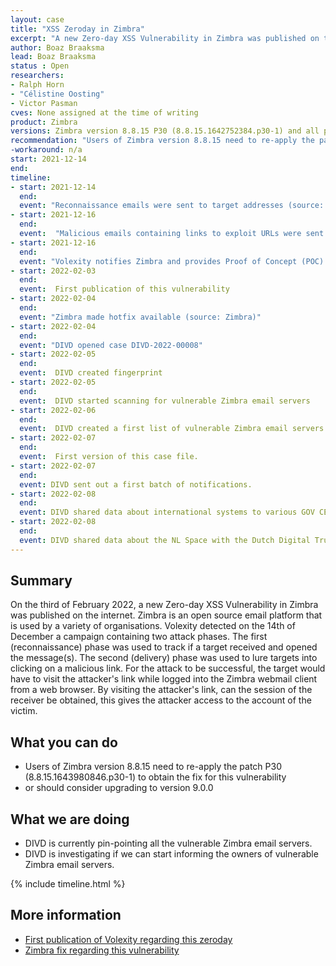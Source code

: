 ```yaml
---
layout: case
title: "XSS Zeroday in Zimbra"
excerpt: "A new Zero-day XSS Vulnerability in Zimbra was published on the internet on the third of February 2022."
author: Boaz Braaksma
lead: Boaz Braaksma
status : Open
researchers:
- Ralph Horn
- "Célistine Oosting"
- Victor Pasman
cves: None assigned at the time of writing
product: Zimbra
versions: Zimbra version 8.8.15 P30 (8.8.15.1642752384.p30-1) and all prior versions.
recommendation: "Users of Zimbra version 8.8.15 need to re-apply the patch P30 (8.8.15.1643980846.p30-1) to obtain the fix for this vulnerability or should consider upgrading to version 9.0.0"
-workaround: n/a
start: 2021-12-14
end:
timeline:
- start: 2021-12-14
  end:
  event: "Reconnaissance emails were sent to target addresses (source: Volexity)"
- start: 2021-12-16
  end:
  event:  "Malicious emails containing links to exploit URLs were sent to confirmed target addresses (soure: Volexity)"
- start: 2021-12-16
  end:
  event: "Volexity notifies Zimbra and provides Proof of Concept (POC) (source: Volexity)"
- start: 2022-02-03
  end:
  event:  First publication of this vulnerability
- start: 2022-02-04
  end:
  event: "Zimbra made hotfix available (source: Zimbra)"
- start: 2022-02-04
  end:
  event: "DIVD opened case DIVD-2022-00008"
- start: 2022-02-05
  end:
  event:  DIVD created fingerprint
- start: 2022-02-05
  end:
  event:  DIVD started scanning for vulnerable Zimbra email servers
- start: 2022-02-06
  end:
  event:  DIVD created a first list of vulnerable Zimbra email servers.
- start: 2022-02-07
  end:
  event:  First version of this case file.
- start: 2022-02-07
  end:
  event: DIVD sent out a first batch of notifications.
- start: 2022-02-08
  end:
  event: DIVD shared data about international systems to various GOV CERTs via NCSC-NL.
- start: 2022-02-08
  end:
  event: DIVD shared data about the NL Space with the Dutch Digital Trust Center.
---
```

## Summary

On the third of February 2022, a new Zero-day XSS Vulnerability in Zimbra was published on the internet. Zimbra is an open source email platform that is used by a variety of organisations. Volexity detected on the 14th of December a campaign containing two attack phases. The first (reconnaissance) phase was used to track if a target received and opened the message(s). The second (delivery) phase was used to lure targets into clicking on a malicious link. For the attack to be successful, the target would have to visit the attacker's link while logged into the Zimbra webmail client from a web browser. By visiting the attacker's link, can the session of the receiver be obtained, this gives the attacker access to the account of the victim.

## What you can do
* Users of Zimbra version 8.8.15 need to re-apply the patch P30 (8.8.15.1643980846.p30-1) to obtain the fix for this vulnerability
* or should consider upgrading to version 9.0.0

## What we are doing

* DIVD is currently pin-pointing all the vulnerable Zimbra email servers.
* DIVD is investigating if we can start informing the owners of vulnerable Zimbra email servers.

{% include timeline.html %}

## More information
* [First publication of Volexity regarding this zeroday](https://www.volexity.com/blog/2022/02/03/operation-emailthief-active-exploitation-of-zero-day-xss-vulnerability-in-zimbra/)
* [Zimbra fix regarding this vulnerability](https://wiki.zimbra.com/wiki/Zimbra_Releases/8.8.15/P30)
